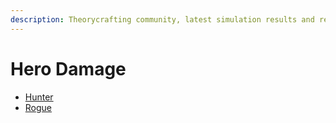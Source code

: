 ```yaml
---
description: Theorycrafting community, latest simulation results and resources -based on SimulationCraft- for World of Warcraft.
---
```


Hero Damage
===========

<ul>
  <!-- <li><a href="/death_knight">Death Knight</a></li>
  <li><a href="/demon_hunter">Demon Hunter</a></li>
  <li><a href="/druid">Druid</a></li> -->
  <li><a href="/hunter">Hunter</a></li>
  <!-- <li><a href="/mage">Mage</a></li>
  <li><a href="/monk">Monk</a></li>
  <li><a href="/paladin">Paladin</a></li>
  <li><a href="/priest">Priest</a></li> -->
  <li><a href="http://tc.ravenholdt.net/" target="_blank">Rogue</a></li>
  <!-- <li><a href="/shaman">Shaman</a></li>
  <li><a href="/warlock">Warlock</a></li>
  <li><a href="/warrior">Warrior</a></li> -->
</ul>
<a href>
